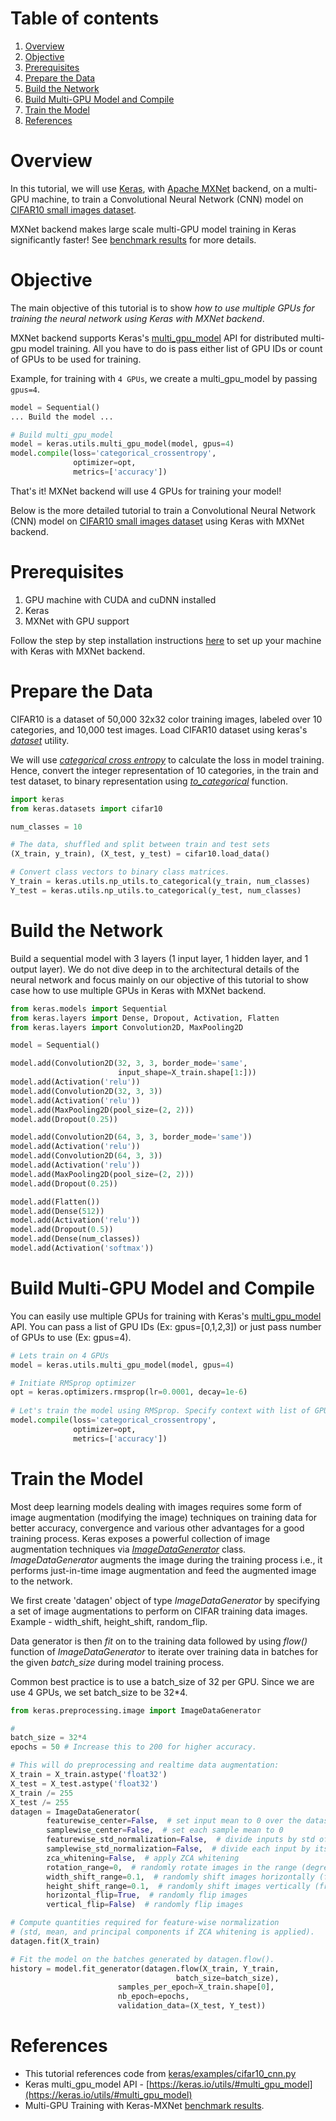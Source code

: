 # Table of contents

1. [Overview](#overview)
2. [Objective](#objective)
3. [Prerequisites](#prerequisites)
4. [Prepare the Data](#prepare-the-data)
5. [Build the Network](#build-the-network)
6. [Build Multi-GPU Model and Compile](#build-multi-gpu-model-and-compile)
7. [Train the Model](#train-the-model)
8. [References](#references)

# Overview

In this tutorial, we will use [Keras](https://keras.io/), with [Apache MXNet](https://mxnet.incubator.apache.org/) backend, on a multi-GPU machine, to train a Convolutional Neural Network (CNN) model on [CIFAR10 small images dataset](https://www.cs.toronto.edu/~kriz/cifar.html).

MXNet backend makes large scale multi-GPU model training in Keras significantly faster! See [benchmark results](https://github.com/awslabs/keras-apache-mxnet/tree/master/benchmark) for more details.

# Objective

The main objective of this tutorial is to show *how to use multiple GPUs for training the neural network using Keras with MXNet backend*.

MXNet backend supports Keras's [multi_gpu_model](https://keras.io/utils/#multi_gpu_model) API for distributed multi-gpu model training. All you have to do is pass either list of GPU IDs or count of GPUs to be used for training.

Example, for training with `4 GPUs`, we create a multi_gpu_model by passing `gpus=4`.

```python
model = Sequential()
... Build the model ...

# Build multi_gpu_model
model = keras.utils.multi_gpu_model(model, gpus=4)
model.compile(loss='categorical_crossentropy',
              optimizer=opt,
              metrics=['accuracy'])
```


That's it! MXNet backend will use 4 GPUs for training your model!

Below is the more detailed tutorial to train a Convolutional Neural Network (CNN) model on [CIFAR10 small images dataset](https://www.cs.toronto.edu/~kriz/cifar.html) using Keras with MXNet backend.

# Prerequisites

1. GPU machine with CUDA and cuDNN installed
2. Keras
3. MXNet with GPU support

Follow the step by step installation instructions [here](https://github.com/awslabs/keras-apache-mxnet/tree/master/mxnet_backend_docs/installation.md) to set up your machine with Keras with MXNet backend.

# Prepare the Data

CIFAR10 is a dataset of 50,000 32x32 color training images, labeled over 10 categories, and 10,000 test images. Load CIFAR10 dataset using keras's [*dataset*](https://keras.io/datasets/#cifar10-small-image-classification) utility.

We will use [*categorical cross entropy*](https://keras.io/losses/#categorical_crossentropy) to calculate the loss in model training. Hence, convert the integer representation of 10 categories, in the train and test dataset, to binary representation using [*to_categorical*](https://keras.io/utils/#to_categorical) function. 

```python
import keras
from keras.datasets import cifar10

num_classes = 10

# The data, shuffled and split between train and test sets
(X_train, y_train), (X_test, y_test) = cifar10.load_data()

# Convert class vectors to binary class matrices.
Y_train = keras.utils.np_utils.to_categorical(y_train, num_classes)
Y_test = keras.utils.np_utils.to_categorical(y_test, num_classes)
```

# Build the Network

Build a sequential model with 3 layers (1 input layer, 1 hidden layer, and 1 output layer). We do not dive deep in to the architectural details of the neural network and focus mainly on our objective of this tutorial to show case how to use multiple GPUs in Keras with MXNet backend. 

```python
from keras.models import Sequential
from keras.layers import Dense, Dropout, Activation, Flatten
from keras.layers import Convolution2D, MaxPooling2D

model = Sequential()

model.add(Convolution2D(32, 3, 3, border_mode='same',
                        input_shape=X_train.shape[1:]))
model.add(Activation('relu'))
model.add(Convolution2D(32, 3, 3))
model.add(Activation('relu'))
model.add(MaxPooling2D(pool_size=(2, 2)))
model.add(Dropout(0.25))

model.add(Convolution2D(64, 3, 3, border_mode='same'))
model.add(Activation('relu'))
model.add(Convolution2D(64, 3, 3))
model.add(Activation('relu'))
model.add(MaxPooling2D(pool_size=(2, 2)))
model.add(Dropout(0.25))

model.add(Flatten())
model.add(Dense(512))
model.add(Activation('relu'))
model.add(Dropout(0.5))
model.add(Dense(num_classes))
model.add(Activation('softmax'))
```
# Build Multi-GPU Model and Compile

You can easily use multiple GPUs for training with Keras's [multi_gpu_model](https://keras.io/utils/#multi_gpu_model) API. You can pass a list of GPU IDs (Ex: gpus=[0,1,2,3]) or just pass number of GPUs to use (Ex: gpus=4). 

```python
# Lets train on 4 GPUs
model = keras.utils.multi_gpu_model(model, gpus=4)

# Initiate RMSprop optimizer
opt = keras.optimizers.rmsprop(lr=0.0001, decay=1e-6)
  
# Let's train the model using RMSprop. Specify context with list of GPU IDs to be used during training.
model.compile(loss='categorical_crossentropy',
              optimizer=opt,
              metrics=['accuracy'])
```

# Train the Model

Most deep learning models dealing with images requires some form of image augmentation (modifying the image) techniques on training data for better accuracy, convergence and various other advantages for a good training process. Keras exposes a powerful collection of image augmentation techniques via *[ImageDataGenerator](https://keras.io/preprocessing/image/#imagedatagenerator)* class. *ImageDataGenerator* augments the image during the training process i.e., it performs just-in-time image augmentation and feed the augmented image to the network.

We first create 'datagen' object of type *ImageDataGenerator* by specifying a set of image augmentations to perform on CIFAR training data images. Example - width_shift, height_shift, random_flip.

Data generator is then *fit* on to the training data followed by using *flow()* function of *ImageDataGenerator* to iterate over training data in batches for the given *batch_size* during model training process.

Common best practice is to use a batch_size of 32 per GPU. Since we are use 4 GPUs, we set batch_size to be 32*4.
```python
from keras.preprocessing.image import ImageDataGenerator

#
batch_size = 32*4
epochs = 50 # Increase this to 200 for higher accuracy.

# This will do preprocessing and realtime data augmentation:
X_train = X_train.astype('float32')
X_test = X_test.astype('float32')
X_train /= 255
X_test /= 255
datagen = ImageDataGenerator(
        featurewise_center=False,  # set input mean to 0 over the dataset
        samplewise_center=False,  # set each sample mean to 0
        featurewise_std_normalization=False,  # divide inputs by std of the dataset
        samplewise_std_normalization=False,  # divide each input by its std
        zca_whitening=False,  # apply ZCA whitening
        rotation_range=0,  # randomly rotate images in the range (degrees, 0 to 180)
        width_shift_range=0.1,  # randomly shift images horizontally (fraction of total width)
        height_shift_range=0.1,  # randomly shift images vertically (fraction of total height)
        horizontal_flip=True,  # randomly flip images
        vertical_flip=False)  # randomly flip images

# Compute quantities required for feature-wise normalization
# (std, mean, and principal components if ZCA whitening is applied).
datagen.fit(X_train)

# Fit the model on the batches generated by datagen.flow().
history = model.fit_generator(datagen.flow(X_train, Y_train,
                                     batch_size=batch_size),
                        samples_per_epoch=X_train.shape[0],
                        nb_epoch=epochs,
                        validation_data=(X_test, Y_test))
```

# References
* This tutorial references code from [keras/examples/cifar10_cnn.py](https://github.com/awslabs/keras-apache-mxnet/blob/master/examples/cifar10_cnn.py)
* Keras multi_gpu_model API - [https://keras.io/utils/#multi_gpu_model](https://keras.io/utils/#multi_gpu_model)
* Multi-GPU Training with Keras-MXNet [benchmark results](https://github.com/awslabs/keras-apache-mxnet/tree/master/benchmark).

